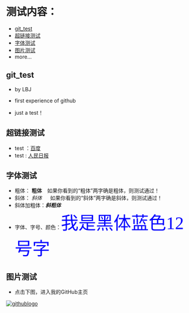 # 测试内容：

- [git_test](#git_test)
- [超链接测试](#超链接测试)
- [字体测试](#字体测试)
- [图片测试](#图片测试)
- more...

## git_test
- by LBJ

- first experience of github

- just a test！

## 超链接测试
- test ：[百度](https://baidu.com)
- test : [人民日报](http://paper.people.com.cn)

## 字体测试
- 粗体： __粗体__ &ensp;  如果你看到的“粗体”两字确是粗体，则测试通过！
- 斜体： _斜体_   &ensp;  如果你看到的“斜体”两字确是斜体，则测试通过！
- 斜体加粗体：***斜粗体*** 
- 字体、字号、颜色：<font face="黑体" color=blue size=12>我是黑体蓝色12号字</font>

## 图片测试
- 点击下图，进入我的GitHub主页

[![githublogo](https://github.com/lbj1117/git_test/blob/master/githublogo.jpg "github")](https://github.com/lbj1117)
